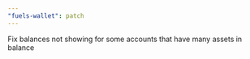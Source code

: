 ```yaml
---
"fuels-wallet": patch
---
```


Fix balances not showing for some accounts that have many assets in balance
